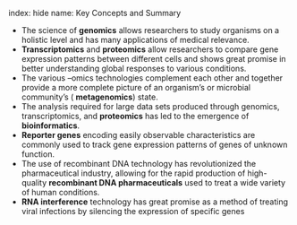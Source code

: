 index: hide
name: Key Concepts and Summary

  * The science of  **genomics** allows researchers to study organisms on a holistic level and has many applications of medical relevance.
  *  **Transcriptomics** and  **proteomics** allow researchers to compare gene expression patterns between different cells and shows great promise in better understanding global responses to various conditions.
  * The various –omics technologies complement each other and together provide a more complete picture of an organism’s or microbial community’s ( **metagenomics**) state.
  * The analysis required for large data sets produced through genomics, transcriptomics, and  **proteomics** has led to the emergence of  **bioinformatics**.
  *  **Reporter genes** encoding easily observable characteristics are commonly used to track gene expression patterns of genes of unknown function.
  * The use of recombinant DNA technology has revolutionized the pharmaceutical industry, allowing for the rapid production of high-quality  **recombinant DNA pharmaceuticals** used to treat a wide variety of human conditions.
  *  **RNA interference** technology has great promise as a method of treating viral infections by silencing the expression of specific genes
